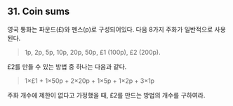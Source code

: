 ## 31. Coin sums

영국 통화는 파운드(&pound;)와 펜스(p)로 구성되어있다. 다음 8가지 주화가 일반적으로 사용된다.

> 1p, 2p, 5p, 10p, 20p, 50p, &pound;1 (100p), &pound;2 (200p).

&pound;2를 만들 수 있는 방법 중 하나는 다음과 같다.

> 1&times;&pound;1 + 1&times;50p + 2&times;20p + 1&times;5p + 1&times;2p + 3&times;1p

주화 개수에 제한이 없다고 가정했을 때, &pound;2를 만드는 방법의 개수를 구하여라.
